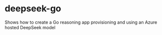 # deepseek-go
Shows how to create a Go reasoning app provisioning and using an Azure hosted DeepSeek model

